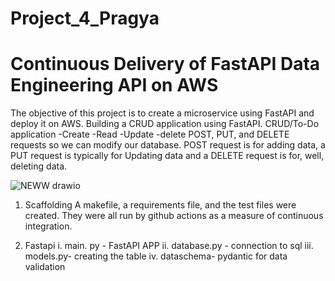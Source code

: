 # Project_4_Pragya
# Continuous Delivery of FastAPI Data Engineering API on AWS

The objective of this project is to create a microservice using FastAPI and deploy it on AWS. 
Building a CRUD application using FastAPI. 
CRUD/To-Do application
-Create
-Read 
-Update
-delete
 POST, PUT, and DELETE requests so we can modify our database. POST request is for adding data, a PUT request is typically for Updating data and a DELETE request is for, well, deleting data.
 
![NEWW drawio](https://user-images.githubusercontent.com/112579333/208210015-7e6d2a07-73f8-441f-adb2-c579fce7e1a5.png)

1. Scaffolding
A makefile, a requirements file, and the test files were created. They were all run by github actions as a measure of continuous integration. 

2. Fastapi 
    i. main. py - FastAPI APP
    ii. database.py - connection to sql
    iii. models.py- creating the table
    iv. dataschema- pydantic for data validation
  

